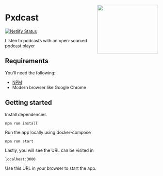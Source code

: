 <a href='https://github.com/jkrclaro/pxdcast'><img src='https://github.com/jkrclaro/pxdcast/blob/master/public/logo.png' align='right' width='200' height='160' /></a>

# Pxdcast
[![Netlify Status](https://api.netlify.com/api/v1/badges/736bbcb9-75bb-4c6a-a118-501246cf9216/deploy-status)](https://app.netlify.com/sites/nervous-blackwell-d83d45/deploys)

Listen to podcasts with an open-sourced podcast player

## Requirements

You'll need the following:

- [NPM](https://www.npmjs.com/)
- Modern browser like Google Chrome


## Getting started

Install dependencies

```sh-session
npm run install
```

Run the app locally using docker-compose

```sh-session
npm run start
```

Lastly, you will see the URL can be visited in

```
localhost:3000
```

Use this URL in your browser to start the app.